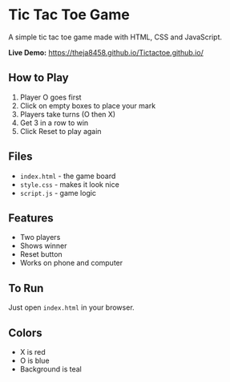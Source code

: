 # Tic Tac Toe Game

A simple tic tac toe game made with HTML, CSS and JavaScript.

**Live Demo:** https://theja8458.github.io/Tictactoe.github.io/

## How to Play

1. Player O goes first
2. Click on empty boxes to place your mark
3. Players take turns (O then X)
4. Get 3 in a row to win
5. Click Reset to play again

## Files

- `index.html` - the game board
- `style.css` - makes it look nice
- `script.js` - game logic

## Features

- Two players
- Shows winner
- Reset button
- Works on phone and computer

## To Run

Just open `index.html` in your browser.

## Colors

- X is red
- O is blue
- Background is teal

